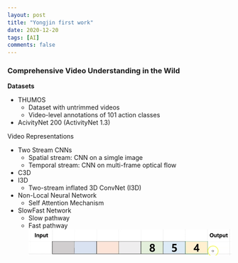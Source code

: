 ```yaml
---
layout: post
title: "Yongjin first work"
date: 2020-12-20
tags: [AI]
comments: false
---
```

### Comprehensive Video Understanding in the Wild

**Datasets**
- THUMOS
  - Dataset with untrimmed videos
  - Video-level annotations of 101 action classes
- AcivityNet 200 (ActivityNet 1.3)

Video Representations
- Two Stream CNNs
  - Spatial stream: CNN on a simgle image
  - Temporal stream: CNN on multi-frame optical flow
- C3D
- I3D
  - Two-stream inflated 3D ConvNet (I3D)
- Non-Local Neural Network
  - Self Attention Mechanism
- SlowFast Network
  - Slow pathway
  - Fast pathway
![](/images/2019-10-20-23-23-29.png)